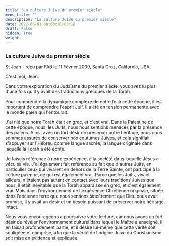 ```yaml
---
title: "La culture Juive du premier siècle"
menu_title: ""
description: "La culture Juive du premier siècle"
date: 2022-06-01 06:00:01+00:18
draft: False
hidden: True
weight:
---
```

### La culture Juive du premier siècle

St Jean - reçu par FAB le 11 Février 2009, Santa Cruz, Californie, USA.

C'est moi, Jean.

Dans votre exploration du Judaïsme du premier siècle, vous avez lu plus d'une fois qu'il y avait des traductions grecques de la Torah.

Pour comprendre la dynamique complexe de notre foi à cette époque, il est important de comprendre l'esprit Juif. Il a été en tension permanente avec le monde païen qui l'entourait.

J'ai nié que notre Torah était en grec, et c'est vrai. Dans la Palestine de cette époque, nous, les Juifs, nous nous sentions menacés par la présence des païens. Ainsi, avec un fort désir de préserver notre héritage, nous nous sommes assurés de conserver nos coutumes Juives, et cela signifiait s'appuyer sur l'Hébreu comme langue sacrée, la langue originale dans laquelle la Torah a été écrite.

Je faisais référence à notre expérience, à la société dans laquelle Jésus a vécu sa vie. J'ai également fait référence au fait que d'autres Juifs, en particulier ceux qui vivaient en dehors de la Terre Sainte, ont participé à la culture païenne, ce qui est également vrai. Parce que les Juifs, vivant ailleurs, n'étaient pas autant en contact avec leurs traditions Juives que nous, il était inévitable que la Torah apparaisse en grec, et c'est également vrai. Mais dans l'environnement de l'expérience Chrétienne originale, située dans l'ancienne terre que nous sentions sincèrement que Dieu nous avait promise, il y avait un désir et un besoin puissant de préserver notre héritage intact.

Nous vous encourageons à poursuivre votre lecture, car nous avons un fort désir de révéler l'environnement culturel dans lequel le Maître a enseigné. Il en faisait profondément partie, et il désire lui-même que cette vérité soit soulignée et comprise, afin que la vérité de l'origine Juive du Christianisme soit mise en évidence et expliquée.